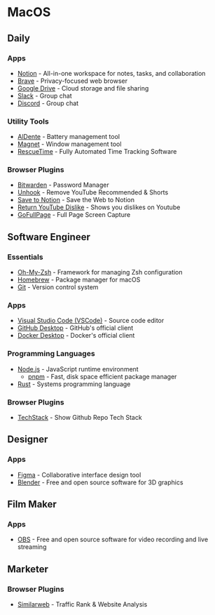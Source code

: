 # MacOS

## Daily

### Apps
- [Notion](https://www.notion.so/) - All-in-one workspace for notes, tasks, and collaboration
- [Brave](https://brave.com/) - Privacy-focused web browser
- [Google Drive](https://www.google.com/intl/en/drive/) - Cloud storage and file sharing
- [Slack](https://slack.com/) - Group chat
- [Discord](https://discord.com/) - Group chat

### Utility Tools
- [AlDente](https://apphousekitchen.com/) - Battery management tool
- [Magnet](https://magnet.crowdcafe.com/) - Window management tool
- [RescueTime](https://www.rescuetime.com/) - Fully Automated Time Tracking Software

### Browser Plugins
- [Bitwarden](https://chromewebstore.google.com/detail/bitwarden-password-manage/nngceckbapebfimnlniiiahkandclblb) - Password Manager
- [Unhook](https://chromewebstore.google.com/detail/unhook-remove-youtube-rec/khncfooichmfjbepaaaebmommgaepoid) - Remove YouTube Recommended & Shorts
- [Save to Notion](https://chromewebstore.google.com/detail/save-to-notion/ldmmifpegigmeammaeckplhnjbbpccmm) - Save the Web to Notion
- [Return YouTube Dislike](https://chromewebstore.google.com/detail/return-youtube-dislike/gebbhagfogifgggkldgodflihgfeippi) - Shows you dislikes on Youtube
- [GoFullPage](https://chromewebstore.google.com/detail/gofullpage-full-page-scre/fdpohaocaechififmbbbbbknoalclacl) - Full Page Screen Capture

## Software Engineer

### Essentials
- [Oh-My-Zsh](https://ohmyz.sh/) - Framework for managing Zsh configuration
- [Homebrew](https://brew.sh/) - Package manager for macOS
- [Git](https://www.git-scm.com/) - Version control system

### Apps
- [Visual Studio Code (VSCode)](https://code.visualstudio.com/) - Source code editor
- [GitHub Desktop](https://desktop.github.com/) - GitHub's official client
- [Docker Desktop](https://www.docker.com/) - Docker's official client

### Programming Languages
- [Node.js](https://nodejs.org/) - JavaScript runtime environment
  - [pnpm](https://pnpm.io/) - Fast, disk space efficient package manager
- [Rust](https://www.rust-lang.org/) - Systems programming language

### Browser Plugins
- [TechStack](https://chromewebstore.google.com/detail/techstack-show-github-rep/lbhjnhabgddabnagncmcgomggeadlbhh) - Show Github Repo Tech Stack

## Designer

### Apps
- [Figma](https://www.figma.com/) - Collaborative interface design tool
- [Blender](https://www.blender.org/) - Free and open source software for 3D graphics

## Film Maker

### Apps
- [OBS](https://obsproject.com/) - Free and open source software for video recording and live streaming

## Marketer

### Browser Plugins
- [Similarweb](https://www.similarweb.com/) - Traffic Rank & Website Analysis